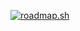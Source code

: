 [![roadmap.sh](https://roadmap.sh/card/wide/65bb29910c5481228371e2cd?variant=light&roadmaps=frontend%2Cbackend%2Candroid%2Cfull-stack)](https://roadmap.sh)
